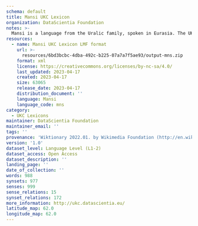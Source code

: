 ```yaml
---
schema: default
title: Mansi UKC Lexicon
organization: DataScientia Foundation
notes: >-
  Mansi is a language from the Uralic family, spoken in Eurasia. The UKC Lexicon of Mansi is represented as a lexico-semantic network. It consists of words, word senses, synsets, as well as sense-level and synset-level relationships.
resources:
  - name: Mansi UKC Lexicon LMF format
    url: >-
      resources/6bd3bcbc-4dba-492c-b225-07a7a7f5ae93/output-mns.zip
    format: xml
    license: https://creativecommons.org/licenses/by-nc-sa/4.0/
    last_updated: 2023-04-17
    created: 2023-04-17
    size: 63065
    release_date: 2023-04-17
    distribution_document: ''
    language: Mansi
    language_code: mns
category:
  - UKC Lexicons
maintainer: DataScientia Foundation
maintainer_email: ''
tags: ''
provenance: 'Wiktionary 2022.01. by Wikimedia Foundation (http://en.wiktionary.org); CogNet 2.1 by Khuyagbaatar Batsuren, National University of Mongolia (http://cognet.ukc.disi.unitn.it); UniMet: Universal Metonymy 1.0 by Temuulen Khishigsuren and Gábor Bella (http://ukc.disi.unitn.it/index.php/metonymy/); MorphyNet 2.0 by Gábor Bella and Khuyagbaatar Batsuren (http://ukc.disi.unitn.it/index.php/morphynet/); Antonymy 1.0 by Gábor Bella (http://ukc.datascientia.eu); NorthEuraLex 0.9 by Johannes Dellert and Gerhard Jäger, Eberhard Karls Universität Tübingen (http://northeuralex.org/); Princeton WordNet 2.1 by Princeton University (https://wordnet.princeton.edu)'
version: '1.0'
dataset_level: Language Level (L1-2)
dataset_access: Open Access
dataset_description: ''
landing_page: ''
date_of_collection: ''
words: 988
synsets: 977
senses: 999
sense_relations: 15
synset_relations: 172
more_information: http://ukc.datascientia.eu/
latitude_map: 62.0
longitude_map: 62.0
---
```

